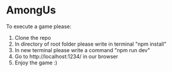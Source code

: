 # AmongUs

To execute a game please:

1) Clone the repo
2) In directory of root folder please write in terminal "npm install"
3) In new terminal please write a command "npm run dev"
4) Go to http://localhost:1234/ in our browser
5) Enjoy the game :)

